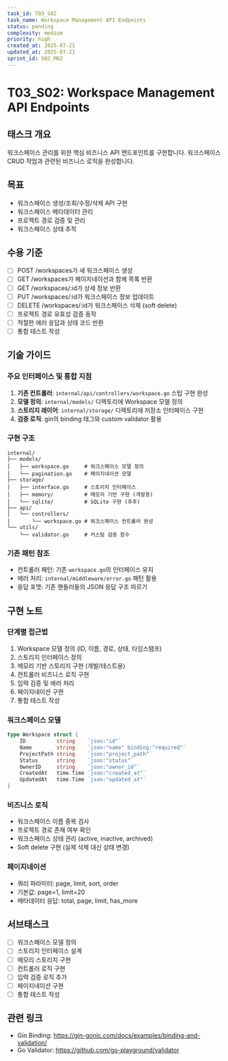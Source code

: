 ```yaml
---
task_id: T03_S02
task_name: Workspace Management API Endpoints
status: pending
complexity: medium
priority: high
created_at: 2025-07-21
updated_at: 2025-07-21
sprint_id: S02_M02
---
```


# T03_S02: Workspace Management API Endpoints

## 태스크 개요

워크스페이스 관리를 위한 핵심 비즈니스 API 엔드포인트를 구현합니다. 워크스페이스 CRUD 작업과 관련된 비즈니스 로직을 완성합니다.

## 목표

- 워크스페이스 생성/조회/수정/삭제 API 구현
- 워크스페이스 메타데이터 관리
- 프로젝트 경로 검증 및 관리
- 워크스페이스 상태 추적

## 수용 기준

- [ ] POST /workspaces가 새 워크스페이스 생성
- [ ] GET /workspaces가 페이지네이션과 함께 목록 반환
- [ ] GET /workspaces/:id가 상세 정보 반환
- [ ] PUT /workspaces/:id가 워크스페이스 정보 업데이트
- [ ] DELETE /workspaces/:id가 워크스페이스 삭제 (soft delete)
- [ ] 프로젝트 경로 유효성 검증 동작
- [ ] 적절한 에러 응답과 상태 코드 반환
- [ ] 통합 테스트 작성

## 기술 가이드

### 주요 인터페이스 및 통합 지점

1. **기존 컨트롤러**: `internal/api/controllers/workspace.go` 스텁 구현 완성
2. **모델 정의**: `internal/models/` 디렉토리에 Workspace 모델 정의
3. **스토리지 레이어**: `internal/storage/` 디렉토리에 저장소 인터페이스 구현
4. **검증 로직**: gin의 binding 태그와 custom validator 활용

### 구현 구조

```
internal/
├── models/
│   ├── workspace.go     # 워크스페이스 모델 정의
│   └── pagination.go    # 페이지네이션 모델
├── storage/
│   ├── interface.go     # 스토리지 인터페이스
│   ├── memory/          # 메모리 기반 구현 (개발용)
│   └── sqlite/          # SQLite 구현 (추후)
├── api/
│   └── controllers/
│       └── workspace.go # 워크스페이스 컨트롤러 완성
└── utils/
    └── validator.go     # 커스텀 검증 함수
```

### 기존 패턴 참조

- 컨트롤러 패턴: 기존 `workspace.go`의 인터페이스 유지
- 에러 처리: `internal/middleware/error.go` 패턴 활용
- 응답 포맷: 기존 핸들러들의 JSON 응답 구조 따르기

## 구현 노트

### 단계별 접근법

1. Workspace 모델 정의 (ID, 이름, 경로, 상태, 타임스탬프)
2. 스토리지 인터페이스 정의
3. 메모리 기반 스토리지 구현 (개발/테스트용)
4. 컨트롤러 비즈니스 로직 구현
5. 입력 검증 및 에러 처리
6. 페이지네이션 구현
7. 통합 테스트 작성

### 워크스페이스 모델

```go
type Workspace struct {
    ID          string    `json:"id"`
    Name        string    `json:"name" binding:"required"`
    ProjectPath string    `json:"project_path"`
    Status      string    `json:"status"`
    OwnerID     string    `json:"owner_id"`
    CreatedAt   time.Time `json:"created_at"`
    UpdatedAt   time.Time `json:"updated_at"`
}
```

### 비즈니스 로직

- 워크스페이스 이름 중복 검사
- 프로젝트 경로 존재 여부 확인
- 워크스페이스 상태 관리 (active, inactive, archived)
- Soft delete 구현 (실제 삭제 대신 상태 변경)

### 페이지네이션

- 쿼리 파라미터: page, limit, sort, order
- 기본값: page=1, limit=20
- 메타데이터 응답: total, page, limit, has_more

## 서브태스크

- [ ] 워크스페이스 모델 정의
- [ ] 스토리지 인터페이스 설계
- [ ] 메모리 스토리지 구현
- [ ] 컨트롤러 로직 구현
- [ ] 입력 검증 로직 추가
- [ ] 페이지네이션 구현
- [ ] 통합 테스트 작성

## 관련 링크

- Gin Binding: https://gin-gonic.com/docs/examples/binding-and-validation/
- Go Validator: https://github.com/go-playground/validator